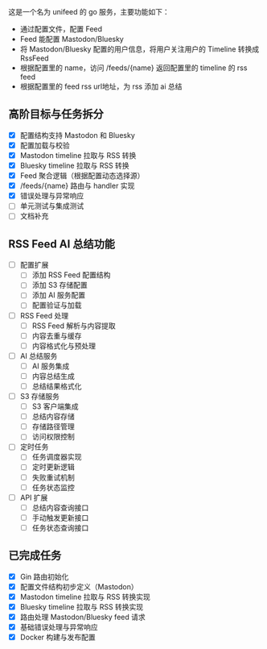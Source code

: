 这是一个名为 unifeed 的 go 服务，主要功能如下：
- 通过配置文件，配置 Feed
- Feed 能配置 Mastodon/Bluesky
- 将 Mastodon/Bluesky 配置的用户信息，将用户关注用户的 Timeline 转换成 RssFeed
- 根据配置里的 name，访问 /feeds/{name} 返回配置里的 timeline 的 rss feed
- 根据配置里的 feed rss url地址，为 rss 添加 ai 总结

## 高阶目标与任务拆分
- [x] 配置结构支持 Mastodon 和 Bluesky
- [x] 配置加载与校验
- [x] Mastodon timeline 拉取与 RSS 转换
- [x] Bluesky timeline 拉取与 RSS 转换
- [x] Feed 聚合逻辑（根据配置动态选择源）
- [x] /feeds/{name} 路由与 handler 实现
- [x] 错误处理与异常响应
- [ ] 单元测试与集成测试
- [ ] 文档补充

## RSS Feed AI 总结功能
- [ ] 配置扩展
  - [ ] 添加 RSS Feed 配置结构
  - [ ] 添加 S3 存储配置
  - [ ] 添加 AI 服务配置
  - [ ] 配置验证与加载

- [ ] RSS Feed 处理
  - [ ] RSS Feed 解析与内容提取
  - [ ] 内容去重与缓存
  - [ ] 内容格式化与预处理

- [ ] AI 总结服务
  - [ ] AI 服务集成
  - [ ] 内容总结生成
  - [ ] 总结结果格式化

- [ ] S3 存储服务
  - [ ] S3 客户端集成
  - [ ] 总结内容存储
  - [ ] 存储路径管理
  - [ ] 访问权限控制

- [ ] 定时任务
  - [ ] 任务调度器实现
  - [ ] 定时更新逻辑
  - [ ] 失败重试机制
  - [ ] 任务状态监控

- [ ] API 扩展
  - [ ] 总结内容查询接口
  - [ ] 手动触发更新接口
  - [ ] 任务状态查询接口

## 已完成任务
- [x] Gin 路由初始化
- [x] 配置文件结构初步定义（Mastodon）
- [x] Mastodon timeline 拉取与 RSS 转换实现
- [x] Bluesky timeline 拉取与 RSS 转换实现
- [x] 路由处理 Mastodon/Bluesky feed 请求
- [x] 基础错误处理与异常响应
- [x] Docker 构建与发布配置